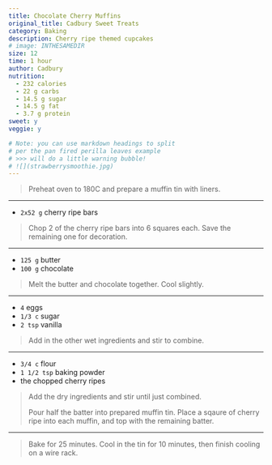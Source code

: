 ```yaml
---
title: Chocolate Cherry Muffins
original_title: Cadbury Sweet Treats
category: Baking
description: Cherry ripe themed cupcakes 
# image: INTHESAMEDIR
size: 12
time: 1 hour
author: Cadbury
nutrition:
  - 232 calories
  - 22 g carbs
  - 14.5 g sugar
  - 14.5 g fat
  - 3.7 g protein
sweet: y
veggie: y

# Note: you can use markdown headings to split
# per the pan fired perilla leaves example
# >>> will do a little warning bubble!
# ![](strawberrysmoothie.jpg)
---
```


> Preheat oven to 180C and prepare a muffin tin with liners.

---

* `2x52 g` cherry ripe bars

> Chop 2 of the cherry ripe bars into 6 squares each. Save the remaining one for decoration.

---

* `125 g` butter
* `100 g` chocolate

> Melt the butter and chocolate together. Cool slightly. 

---

* `4` eggs
* `1/3 c` sugar
* `2 tsp` vanilla

> Add in the other wet ingredients and stir to combine.

---

* `3/4 c` flour
* `1 1/2 tsp` baking powder
* the chopped cherry ripes

> Add the dry ingredients and stir until just combined. 
>
> Pour half the batter into prepared muffin tin. Place a sqaure of cherry ripe into each muffin, and top with the remaining batter. 

---

> Bake for 25 minutes. Cool in the tin for 10 minutes, then finish cooling on a wire rack. 